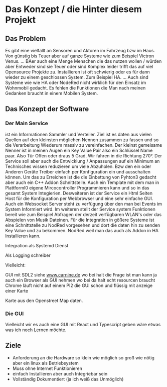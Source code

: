# Das Konzept / die Hinter diesem Projekt

## Das Problem
Es gibt eine vielfallt an Sensoren und Aktoren im Fahrzeug bzw im Haus. Von günstig bis Teuer aber auf ganze Systeme wie zum Beispiel Victron Venus.
...
BAer auch eine Menge Menschen die das nutzen wollen / würden aber Entweder sind sie Teuer oder sind Komplex leider trifft das auf viel Opensource Projekte
zu. Installieren ist oft schwierig oder es für dann wieder zu einem geschlossen System. Zum Beispiel HA.
...
Auch sind Systeme wie wie HA oder NodeRed nicht wirklich für den Einsatz im Wohnmobil gedacht. Es fehlen die Funktionen die Man nach meinen Gedanken braucht
in einem Mobilen System.

## Das Konzept der Software

### Der Main Service

ist ein Informationen Sammler und Verteiler. Ziel ist es daten aus vielen Quellen auf den kleinsten möglichen Nennen zusammen zu fassen und so die Verarbeitung
Wiederum massiv zu vereinfachen. Der kleinst gemeisame Nenner ist in meinen Augen ein Key Value Pair also ein Schlüssel Name paar. Also Tür Offen oder draus
5 Grad. Wir fahren in die Richtung 270°.
Der Service soll aber auch die Entwicklung / Anpassungen auf ein Minimum an Technisches wissen reduzieren um viele Abzuholen.
Bzw den ein oder Anderen Geräte Treiber einfach per Konfiguration ein und ausschalten können.
Um das zu Erreichen ist die die Einbettung von Pyhton3 gedacht aber auch ein C++ Addon Schnittstelle. Auch ein Template mit dem man in PlattformI0 
eigene Mircocontroller Programmieren kann und so in das gesamt System Integierien.
Desweiteren ist der Service ein Html Seiten Host für die Konfiguration per Webbrowser und eine sehr einfache GUI.
Auch ein Websocket Server steht zu verfügung über den man bei Events im System Informiert wird.
Im weiteren stellt der Service system Funktionen bereit wie zum Beispiel Abfragen der derzeit verfügbaren WLAN's oder das Abspielen von Musik Dateinen.
Für die Integration in gößere Systeme ist eine Schnittstelle zu NodRed vorgesehen und dort die daten hin zu senden Key Value und zu bekommen.
NodRed weil man das auch als Addon in HA Installieren kann.

Integration als Systemd Dienst

Als Logging schreiber

Vielleicht:

GUI mit SDL2 siehe www.carnine.de wo bei halt die Frage ist man kann ja auch ein Browser als GUI nehmen wo bei da halt echt resourcen braucht Chrome
läuft nicht auf einem PI2 die GUI schon und flüssig mit anzeige einer Karte

Karte aus den Openstreet Map daten.


### Die GUI

Vielleicht wir es auch eine GUI mit React und Typescript geben wäre etwas was ich noch Lernen möchte.


## Ziele

* Anforderung an die Hardware so klein wie möglich so groß wie nötig aber ein linux als Betriebsystem
* Muss ohne Internet Funktionieren
* einfach Installieren aber auch Integriebar sein
* Vollständig Dokumentiert (ja ich weiß das Unmöglich)
